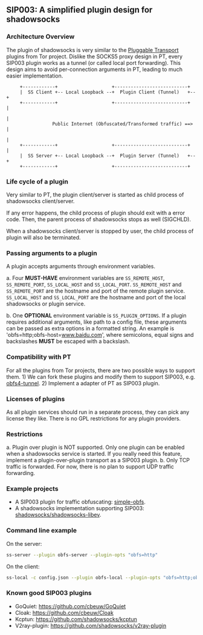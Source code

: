## SIP003: A simplified plugin design for shadowsocks

### Architecture Overview

The plugin of shadowsocks is very similar to the [Pluggable Transport](https://gitweb.torproject.org/torspec.git/tree/pt-spec.txt) plugins from Tor project. Dislike the SOCKS5 proxy design in PT, every SIP003 plugin works as a tunnel (or called local port forwarding). This design aims to avoid per-connection arguments in PT, leading to much easier implementation.

```
     +------------+                    +---------------------------+
     |  SS Client +-- Local Loopback --+  Plugin Client (Tunnel)   +--+
     +------------+                    +---------------------------+  |
                                                                      |
                 Public Internet (Obfuscated/Transformed traffic) ==> |
                                                                      |
     +------------+                    +---------------------------+  |
     |  SS Server +-- Local Loopback --+  Plugin Server (Tunnel)   +--+
     +------------+                    +---------------------------+
```

### Life cycle of a plugin

Very similar to PT, the plugin client/server is started as child process of shadowsocks client/server.

If any error happens, the child process of plugin should exit with a error code. Then, the parent process of shadowsocks stops as well (SIGCHLD). 

When a shadowsocks client/server is stopped by user, the child process of plugin will also be terminated.

### Passing arguments to a plugin

A plugin accepts arguments through environment variables.

a. Four **MUST-HAVE** environment variables are `SS_REMOTE_HOST`, `SS_REMOTE_PORT`, `SS_LOCAL_HOST` and `SS_LOCAL_PORT`. `SS_REMOTE_HOST` and `SS_REMOTE_PORT` are the hostname and port of the remote plugin service. `SS_LOCAL_HOST` and `SS_LOCAL_PORT` are the hostname and port of the local shadowsocks or plugin service.

b. One **OPTIONAL** environment variable is `SS_PLUGIN_OPTIONS`. If a plugin requires additional arguments, like path to a config file, these arguments can be passed as extra options in a formatted string. An example is 'obfs=http;obfs-host=www.baidu.com', where semicolons, equal signs and backslashes **MUST** be escaped with a backslash.

### Compatibility with PT

For all the plugins from Tor projects, there are two possible ways to support them. 1) We can fork these plugins and modify them to support SIP003, e.g. [obfs4-tunnel](https://github.com/madeye/obfs4-tunnel). 2) Implement a adapter of PT as SIP003 plugin.

### Licenses of plugins

As all plugin services should run in a separate process, they can pick any license they like. There is no GPL restrictions for any plugin providers.

### Restrictions

a. Plugin over plugin is NOT supported. Only one plugin can be enabled when a shadowsocks service is started. If you really need this feature, implement a plugin-over-plugin transport as a SIP003 plugin.
b. Only TCP traffic is forwarded. For now, there is no plan to support UDP traffic forwarding.

### Example projects

* A SIP003 plugin for traffic obfuscating: [simple-obfs](https://github.com/shadowsocks/simple-obfs).
* A shadowsocks implementation supporting SIP003: [shadowsocks/shadowsocks-libev](https://github.com/shadowsocks/shadowsocks-libev).

### Command line example

On the server:
```bash
ss-server --plugin obfs-server --plugin-opts "obfs=http"
```

On the client:
```bash
ss-local -c config.json --plugin obfs-local --plugin-opts "obfs=http;obfs-host=www.baidu.com"
```

### Known good SIP003 plugins

* GoQuiet: https://github.com/cbeuw/GoQuiet
* Cloak: https://github.com/cbeuw/Cloak
* Kcptun: https://github.com/shadowsocks/kcptun
* V2ray-plugin: https://github.com/shadowsocks/v2ray-plugin
